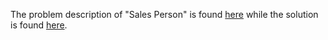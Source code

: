 The problem description of "Sales Person" is found [here](https://leetcode.com/problems/sales-person/) while the solution is found [here](https://github.com/aurimas13/Solutions-To-Problems/blob/main/LeetCode/SQL%20Solutions/Sales%20Person/person.sql).